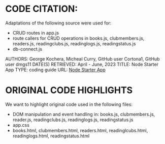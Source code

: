 # CODE CITATION:

Adaptations of the following source were used for:
* CRUD routes in app.js
* route callers for CRUD operations in books.js, clubmembers.js, readers.js, readingclubs.js, readinglogs.js, readingstatus.js
* db-connect.js

AUTHORS: George Kochera, Micheal Curry, GitHub user Cortona1, GitHub user dmgs11
DATE(S) RETRIEVED: April - June, 2023
TITLE: Node Starter App
TYPE: coding guide
URL: [Node Starter App](https://github.com/osu-cs340-ecampus/nodejs-starter-app)

# ORIGINAL CODE HIGHLIGHTS

We want to highlight original code used in the following files:

* DOM manipulation and event handling in: books.js, clubmembers.js, reader.js, readingclubs.js, readinglogs.js, readingstatus.js
* app.css
* books.html, clubmembers.html, readers.html, readinglcubs.html, readinglogs.html, readingstatus.html